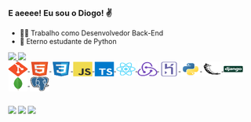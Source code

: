 ### E aeeee! Eu sou o Diogo! ✌️

- 👨‍💻 Trabalho como Desenvolvedor Back-End
- 🐍 Eterno estudante de Python

 <div>
  <a href="https://github.com/dio-silvestre">
  <img height="180em" src="https://github-readme-stats.vercel.app/api?username=dio-silvestre&show_icons=true&theme=blueberry&include_all_commits=true&count_private=true"/>
  <img height="180em" src="https://github-readme-stats.vercel.app/api/top-langs/?username=dio-silvestre&layout=compact&langs_count=7&theme=blueberry"/>
</div>

 <div>
  <img align="center" alt="Dio-GIT" height="30" width="40" src="https://github.com/devicons/devicon/blob/master/icons/git/git-original.svg">
   <img align="center" alt="Dio-HTML" height="30" width="40" src="https://github.com/devicons/devicon/blob/master/icons/html5/html5-original.svg">
   <img align="center" alt="Dio-CSS" height="30" width="40" src="https://github.com/devicons/devicon/blob/master/icons/css3/css3-original.svg">
   <img align="center" alt="Dio-Js" height="30" width="40" src="https://github.com/devicons/devicon/blob/master/icons/javascript/javascript-original.svg">
   <img align="center" alt="Dio-Ts" height="30" width="40" src="https://github.com/devicons/devicon/blob/master/icons/typescript/typescript-original.svg">
   <img align="center" alt="Dio-React" height="30" width="40" src="https://github.com/devicons/devicon/blob/master/icons/react/react-original.svg">
   <img align="center" alt="Dio-Redux" height="30" width="40" src="https://github.com/devicons/devicon/blob/master/icons/redux/redux-original.svg">
   <img align="center" alt="Dio-Heroku" height="30" width="40" src="https://github.com/devicons/devicon/blob/master/icons/heroku/heroku-original.svg">
   <img align="center" alt="Dio-Python" height="30" width="40" src="https://github.com/devicons/devicon/blob/master/icons/python/python-original.svg">
   <img align="center" alt="Dio-Flask" height="30" width="40" src="https://github.com/devicons/devicon/blob/master/icons/flask/flask-original.svg">
   <img align="center" alt="Dio-Django" height="30" width="40" src="https://github.com/devicons/devicon/blob/master/icons/django/django-original.svg">
   <img align="center" alt="Dio-MongoDB" height="30" width="40" src="https://github.com/devicons/devicon/blob/master/icons/mongodb/mongodb-original.svg">
   <img align="center" alt="Dio-PostgreSQL" height="30" width="40" src="https://github.com/devicons/devicon/blob/master/icons/postgresql/postgresql-original.svg">
 </div>
  
  ##
  
 <div>
   <a href = "mailto:diogonsdf@gmail.com"><img src="https://img.shields.io/badge/-Gmail-%23333?style=for-the-badge&logo=gmail&logoColor=white" target="_blank"></a>
   <a href="https://www.linkedin.com/in/dio-silvestre" target="_blank"><img src="https://img.shields.io/badge/-LinkedIn-%230077B5?style=for-the-badge&logo=linkedin&logoColor=white" target="_blank"></a>
   <a href="https://instagram.com/dio_silvestre" target="_blank"><img src="https://img.shields.io/badge/-Instagram-%23E4405F?style=for-the-badge&logo=instagram&logoColor=white" target="_blank"></a>
 </div>
